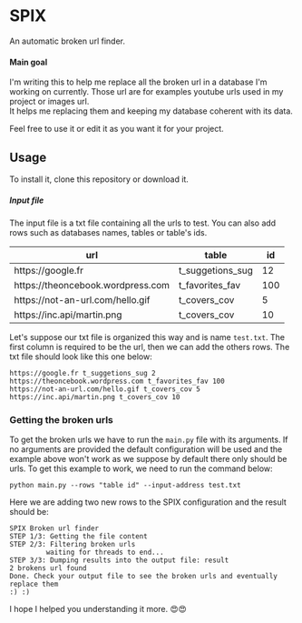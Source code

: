# SPIX

An automatic broken url finder.

#### Main goal
I'm writing this to help me replace all the broken url in a database I'm working on currently. Those url are
for examples youtube urls used in my project or images url. <br />
It helps me replacing them and keeping my database coherent with its data.

Feel free to use it or edit it as you want it for your project.

## Usage
To install it, clone this repository or download it.

##### Input file
The input file is a txt file containing all the urls to test. You can also add rows such as databases names, tables or 
table's ids. <br />

<table>
    <thead>
        <th>url</th>
        <th>table</th>
        <th>id</th>
    </thead>
    <tbody>
        <tr>
            <td>https://google.fr</td>
            <td>t_suggetions_sug</td>
            <td>12</td>
        </tr>
        <tr>
            <td>https://theoncebook.wordpress.com</td>
            <td>t_favorites_fav</td>
            <td>100</td>
        </tr>
        <tr>
            <td>https://not-an-url.com/hello.gif</td>
            <td>t_covers_cov</td>
            <td>5</td>
        </tr>
        <tr>
            <td>https://inc.api/martin.png</td>
            <td>t_covers_cov</td>
            <td>10</td>
        </tr>
    </tbody>
</table>

Let's suppose our txt file is organized this way and is name `test.txt`. The first column is required to be the url, then we can add the others
rows. The txt file should look like this one below:

```text
https://google.fr t_suggetions_sug 2
https://theoncebook.wordpress.com t_favorites_fav 100
https://not-an-url.com/hello.gif t_covers_cov 5
https://inc.api/martin.png t_covers_cov 10
```

### Getting the broken urls
To get the broken urls we have to run the `main.py` file with its arguments.
If no arguments are provided the default configuration will be used and the example above won't work
as we suppose by default there only should be urls. To get this example to work, we need to run the command below:

`python main.py --rows "table id" --input-address test.txt`

Here we are adding two new rows to the SPIX configuration and the result should be:

```text
SPIX Broken url finder
STEP 1/3: Getting the file content
STEP 2/3: Filtering broken urls
         waiting for threads to end...
STEP 3/3: Dumping results into the output file: result
2 brokens url found
Done. Check your output file to see the broken urls and eventually replace them
:) :)

```

I hope I helped you understanding it more. 😍😍